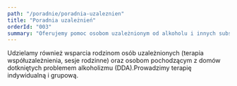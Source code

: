 ```yaml
---
path: "/poradnie/poradnia-uzaleznien"
title: "Poradnia uzależnień"
orderId: "003"
summary: "Oferujemy pomoc osobom uzależnionym od alkoholu i innych substancji psychoaktywnych oraz w zakresie uzależnień behawioralnych (np. zakupoholizm,  uzależnienie od internetu, seksoholizm)."
---
```


Udzielamy również wsparcia rodzinom osób uzależnionych (terapia współuzależnienia, sesje rodzinne) oraz osobom pochodzącym z domów dotkniętych problemem alkoholizmu (DDA).Prowadzimy terapię indywidualną i grupową.
